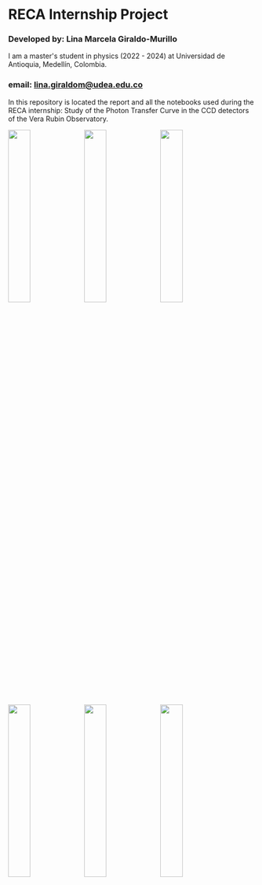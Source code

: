 # RECA Internship Project

### Developed by: Lina Marcela Giraldo-Murillo
I am a master's student in physics (2022 - 2024) at Universidad de Antioquia, Medellín, Colombia.
### email: lina.giraldom@udea.edu.co


In this repository is located the report and all the notebooks used during the RECA internship: Study of the Photon Transfer Curve in the CCD detectors of the Vera Rubin Observatory.

<img src="https://user-images.githubusercontent.com/50031393/193423236-5411166c-8cb6-43a9-8c0a-22bb4bd5f04b.png" width="30%"></img> <img src="https://user-images.githubusercontent.com/50031393/193423229-5a5b056f-5774-4798-9ecb-4cebb1533c19.png" width="30%"></img> <img src="https://user-images.githubusercontent.com/50031393/193423235-5f30992e-91ec-43ad-97fe-cdcd65094f23.png" width="30%"></img> <img src="https://user-images.githubusercontent.com/50031393/193423231-10d6c740-bb9e-4fcc-9bf7-620e017d4925.png" width="30%"></img> <img src="https://user-images.githubusercontent.com/50031393/193423233-1316ac5f-7f45-4842-8807-c246530996bb.png" width="30%"></img> <img src="https://user-images.githubusercontent.com/50031393/193423234-80b4bcc9-b638-4c09-b8d7-a3ae0261ac56.png" width="30%"></img> 

